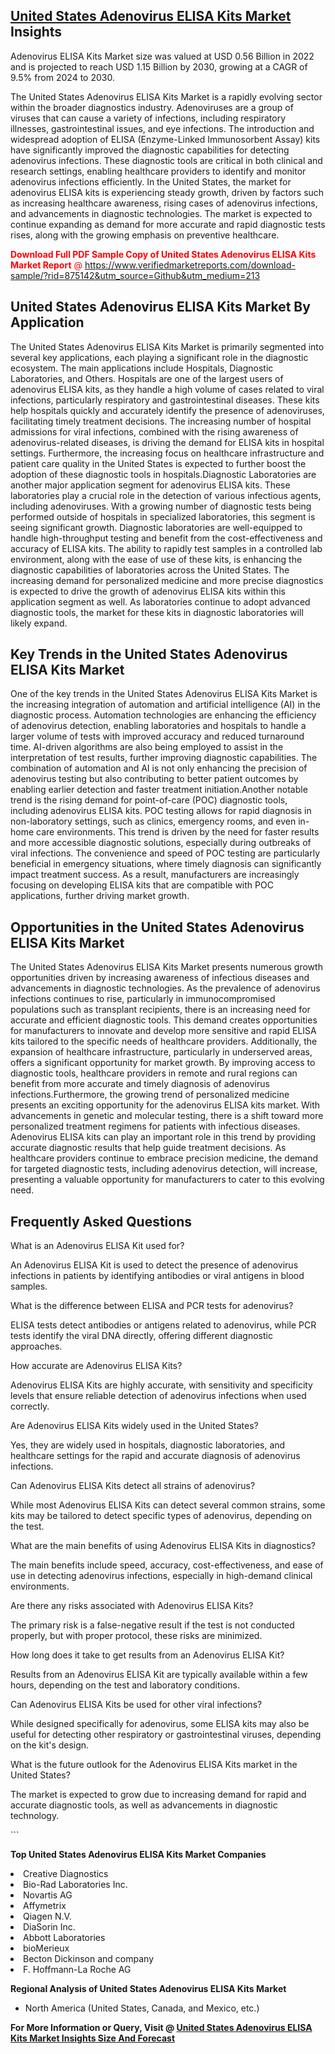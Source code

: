<h2><a href="https://www.verifiedmarketreports.com/download-sample/?rid=875142&amp;utm_source=Github&amp;utm_medium=213" target="_blank">United States Adenovirus ELISA Kits Market</a> Insights</h2><p>Adenovirus ELISA Kits Market size was valued at USD 0.56 Billion in 2022 and is projected to reach USD 1.15 Billion by 2030, growing at a CAGR of 9.5% from 2024 to 2030.</p><p><p>The United States Adenovirus ELISA Kits Market is a rapidly evolving sector within the broader diagnostics industry. Adenoviruses are a group of viruses that can cause a variety of infections, including respiratory illnesses, gastrointestinal issues, and eye infections. The introduction and widespread adoption of ELISA (Enzyme-Linked Immunosorbent Assay) kits have significantly improved the diagnostic capabilities for detecting adenovirus infections. These diagnostic tools are critical in both clinical and research settings, enabling healthcare providers to identify and monitor adenovirus infections efficiently. In the United States, the market for adenovirus ELISA kits is experiencing steady growth, driven by factors such as increasing healthcare awareness, rising cases of adenovirus infections, and advancements in diagnostic technologies. The market is expected to continue expanding as demand for more accurate and rapid diagnostic tests rises, along with the growing emphasis on preventive healthcare.<p><span class=""><span style="color: #ff0000;"><strong>Download Full PDF Sample Copy of United States Adenovirus ELISA Kits Market Report</strong> @ </span><a href="https://www.verifiedmarketreports.com/download-sample/?rid=875142&amp;utm_source=Github&amp;utm_medium=213" target="_blank">https://www.verifiedmarketreports.com/download-sample/?rid=875142&amp;utm_source=Github&amp;utm_medium=213</a></span></p></p><h2>United States Adenovirus ELISA Kits Market By Application</h2><p>The United States Adenovirus ELISA Kits Market is primarily segmented into several key applications, each playing a significant role in the diagnostic ecosystem. The main applications include Hospitals, Diagnostic Laboratories, and Others. Hospitals are one of the largest users of adenovirus ELISA kits, as they handle a high volume of cases related to viral infections, particularly respiratory and gastrointestinal diseases. These kits help hospitals quickly and accurately identify the presence of adenoviruses, facilitating timely treatment decisions. The increasing number of hospital admissions for viral infections, combined with the rising awareness of adenovirus-related diseases, is driving the demand for ELISA kits in hospital settings. Furthermore, the increasing focus on healthcare infrastructure and patient care quality in the United States is expected to further boost the adoption of these diagnostic tools in hospitals.Diagnostic Laboratories are another major application segment for adenovirus ELISA kits. These laboratories play a crucial role in the detection of various infectious agents, including adenoviruses. With a growing number of diagnostic tests being performed outside of hospitals in specialized laboratories, this segment is seeing significant growth. Diagnostic laboratories are well-equipped to handle high-throughput testing and benefit from the cost-effectiveness and accuracy of ELISA kits. The ability to rapidly test samples in a controlled lab environment, along with the ease of use of these kits, is enhancing the diagnostic capabilities of laboratories across the United States. The increasing demand for personalized medicine and more precise diagnostics is expected to drive the growth of adenovirus ELISA kits within this application segment as well. As laboratories continue to adopt advanced diagnostic tools, the market for these kits in diagnostic laboratories will likely expand.<h2>Key Trends in the United States Adenovirus ELISA Kits Market</h2><p>One of the key trends in the United States Adenovirus ELISA Kits Market is the increasing integration of automation and artificial intelligence (AI) in the diagnostic process. Automation technologies are enhancing the efficiency of adenovirus detection, enabling laboratories and hospitals to handle a larger volume of tests with improved accuracy and reduced turnaround time. AI-driven algorithms are also being employed to assist in the interpretation of test results, further improving diagnostic capabilities. The combination of automation and AI is not only enhancing the precision of adenovirus testing but also contributing to better patient outcomes by enabling earlier detection and faster treatment initiation.Another notable trend is the rising demand for point-of-care (POC) diagnostic tools, including adenovirus ELISA kits. POC testing allows for rapid diagnosis in non-laboratory settings, such as clinics, emergency rooms, and even in-home care environments. This trend is driven by the need for faster results and more accessible diagnostic solutions, especially during outbreaks of viral infections. The convenience and speed of POC testing are particularly beneficial in emergency situations, where timely diagnosis can significantly impact treatment success. As a result, manufacturers are increasingly focusing on developing ELISA kits that are compatible with POC applications, further driving market growth.<h2>Opportunities in the United States Adenovirus ELISA Kits Market</h2><p>The United States Adenovirus ELISA Kits Market presents numerous growth opportunities driven by increasing awareness of infectious diseases and advancements in diagnostic technologies. As the prevalence of adenovirus infections continues to rise, particularly in immunocompromised populations such as transplant recipients, there is an increasing need for accurate and efficient diagnostic tools. This demand creates opportunities for manufacturers to innovate and develop more sensitive and rapid ELISA kits tailored to the specific needs of healthcare providers. Additionally, the expansion of healthcare infrastructure, particularly in underserved areas, offers a significant opportunity for market growth. By improving access to diagnostic tools, healthcare providers in remote and rural regions can benefit from more accurate and timely diagnosis of adenovirus infections.Furthermore, the growing trend of personalized medicine presents an exciting opportunity for the adenovirus ELISA kits market. With advancements in genetic and molecular testing, there is a shift toward more personalized treatment regimens for patients with infectious diseases. Adenovirus ELISA kits can play an important role in this trend by providing accurate diagnostic results that help guide treatment decisions. As healthcare providers continue to embrace precision medicine, the demand for targeted diagnostic tests, including adenovirus detection, will increase, presenting a valuable opportunity for manufacturers to cater to this evolving need.<h2>Frequently Asked Questions</h2><p>What is an Adenovirus ELISA Kit used for?</p><p>An Adenovirus ELISA Kit is used to detect the presence of adenovirus infections in patients by identifying antibodies or viral antigens in blood samples.</p><p>What is the difference between ELISA and PCR tests for adenovirus?</p><p>ELISA tests detect antibodies or antigens related to adenovirus, while PCR tests identify the viral DNA directly, offering different diagnostic approaches.</p><p>How accurate are Adenovirus ELISA Kits?</p><p>Adenovirus ELISA Kits are highly accurate, with sensitivity and specificity levels that ensure reliable detection of adenovirus infections when used correctly.</p><p>Are Adenovirus ELISA Kits widely used in the United States?</p><p>Yes, they are widely used in hospitals, diagnostic laboratories, and healthcare settings for the rapid and accurate diagnosis of adenovirus infections.</p><p>Can Adenovirus ELISA Kits detect all strains of adenovirus?</p><p>While most Adenovirus ELISA Kits can detect several common strains, some kits may be tailored to detect specific types of adenovirus, depending on the test.</p><p>What are the main benefits of using Adenovirus ELISA Kits in diagnostics?</p><p>The main benefits include speed, accuracy, cost-effectiveness, and ease of use in detecting adenovirus infections, especially in high-demand clinical environments.</p><p>Are there any risks associated with Adenovirus ELISA Kits?</p><p>The primary risk is a false-negative result if the test is not conducted properly, but with proper protocol, these risks are minimized.</p><p>How long does it take to get results from an Adenovirus ELISA Kit?</p><p>Results from an Adenovirus ELISA Kit are typically available within a few hours, depending on the test and laboratory conditions.</p><p>Can Adenovirus ELISA Kits be used for other viral infections?</p><p>While designed specifically for adenovirus, some ELISA kits may also be useful for detecting other respiratory or gastrointestinal viruses, depending on the kit's design.</p><p>What is the future outlook for the Adenovirus ELISA Kits market in the United States?</p><p>The market is expected to grow due to increasing demand for rapid and accurate diagnostic tools, as well as advancements in diagnostic technology.</p>```</p><p><strong>Top United States Adenovirus ELISA Kits Market Companies</strong></p><div data-test-id=""><p><li>Creative Diagnostics</li><li> Bio-Rad Laboratories Inc.</li><li> Novartis AG</li><li> Affymetrix</li><li> Qiagen N.V.</li><li> DiaSorin Inc.</li><li> Abbott Laboratories</li><li> bioMerieux</li><li> Becton Dickinson and company</li><li> F. Hoffmann-La Roche AG</li></p><div><strong>Regional Analysis of&nbsp;United States Adenovirus ELISA Kits Market</strong></div><ul><li dir="ltr"><p dir="ltr">North America&nbsp;(United States, Canada, and Mexico, etc.)</p></li></ul><p><strong>For More Information or Query, Visit @&nbsp;</strong><strong><a href="https://www.verifiedmarketreports.com/product/adenovirus-elisa-kits-market/?utm_source=Github&amp;utm_medium=213" target="_blank">United States Adenovirus ELISA Kits Market Insights Size And Forecast</a></strong></p></div>
